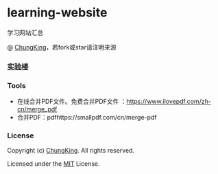 # learning-website
学习网站汇总


@ [ChungKing](https://github.com/HuangCongQing/learning-website)，若fork或star请注明来源

###  [实验楼](https://www.shiyanlou.com/courses/)



### Tools
* 在线合并PDF文件。免费合并PDF文件 ：https://www.ilovepdf.com/zh-cn/merge_pdf
* 合并PDF：pdfhttps://smallpdf.com/cn/merge-pdf


### License

Copyright (c) [ChungKing](https://github.com/HuangCongQing/learning-website). All rights reserved.

Licensed under the [MIT](./LICENSE) License.
